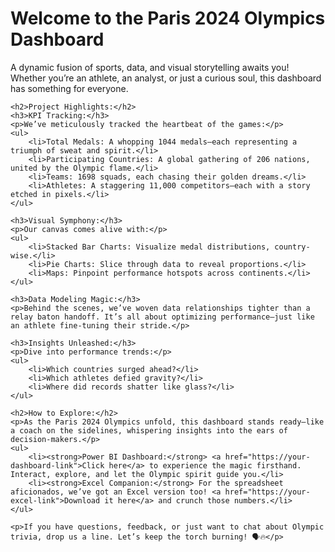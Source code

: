 <!DOCTYPE html>
<html lang="en">
<head>
    <meta charset="UTF-8">
    <meta name="viewport" content="width=device-width, initial-scale=1.0">
    <title>Paris 2024 Olympics Dashboard 🏅🌟</title>
    <!-- Add any additional meta tags, stylesheets, or scripts here -->
</head>
<body>
    <h1>Welcome to the Paris 2024 Olympics Dashboard</h1>
    <p>A dynamic fusion of sports, data, and visual storytelling awaits you! Whether you’re an athlete, an analyst, or just a curious soul, this dashboard has something for everyone.</p>

    <h2>Project Highlights:</h2>
    <h3>KPI Tracking:</h3>
    <p>We’ve meticulously tracked the heartbeat of the games:</p>
    <ul>
        <li>Total Medals: A whopping 1044 medals—each representing a triumph of sweat and spirit.</li>
        <li>Participating Countries: A global gathering of 206 nations, united by the Olympic flame.</li>
        <li>Teams: 1698 squads, each chasing their golden dreams.</li>
        <li>Athletes: A staggering 11,000 competitors—each with a story etched in pixels.</li>
    </ul>

    <h3>Visual Symphony:</h3>
    <p>Our canvas comes alive with:</p>
    <ul>
        <li>Stacked Bar Charts: Visualize medal distributions, country-wise.</li>
        <li>Pie Charts: Slice through data to reveal proportions.</li>
        <li>Maps: Pinpoint performance hotspots across continents.</li>
    </ul>

    <h3>Data Modeling Magic:</h3>
    <p>Behind the scenes, we’ve woven data relationships tighter than a relay baton handoff. It’s all about optimizing performance—just like an athlete fine-tuning their stride.</p>

    <h3>Insights Unleashed:</h3>
    <p>Dive into performance trends:</p>
    <ul>
        <li>Which countries surged ahead?</li>
        <li>Which athletes defied gravity?</li>
        <li>Where did records shatter like glass?</li>
    </ul>

    <h2>How to Explore:</h2>
    <p>As the Paris 2024 Olympics unfold, this dashboard stands ready—like a coach on the sidelines, whispering insights into the ears of decision-makers.</p>
    <ul>
        <li><strong>Power BI Dashboard:</strong> <a href="https://your-dashboard-link">Click here</a> to experience the magic firsthand. Interact, explore, and let the Olympic spirit guide you.</li>
        <li><strong>Excel Companion:</strong> For the spreadsheet aficionados, we’ve got an Excel version too! <a href="https://your-excel-link">Download it here</a> and crunch those numbers.</li>
    </ul>

    <p>If you have questions, feedback, or just want to chat about Olympic trivia, drop us a line. Let’s keep the torch burning! 🗣️🔥</p>
</body>
</html>
